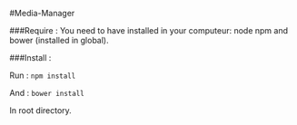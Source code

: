 #Media-Manager

###Require :
You need to have installed in your computeur: node npm and bower (installed in global).

###Install :

Run :
    ```npm install```

And :
  ```bower install```
  
In root directory.
